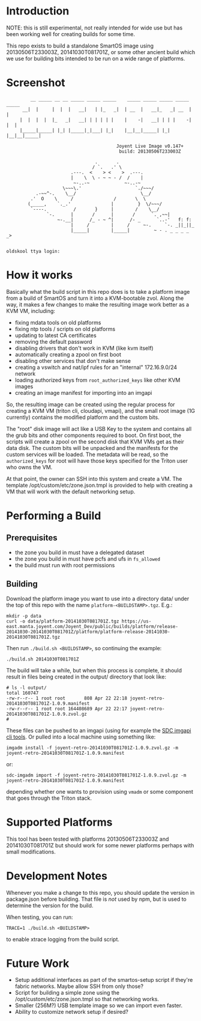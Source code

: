 # Introduction

NOTE: this is still experimental, not really intended for wide use but has been
working well for creating builds for some time.

This repo exists to build a standalone SmartOS image using 20130506T233003Z,
20141030T081701Z, or some other ancient build which we use for building bits
intended to be run on a wide range of platforms.

# Screenshot

```
         __ _____ __ __ _____ _____ _____    _____ _____ _____ _____ _____
      __|  |     |  |  |   __|   | |_   _|  | __  |   __|_   _| __  |     |
     |  |  |  |  |_   _|   __| | | | | |    |    -|   __| | | |    -|  |  |
     |_____|_____| |_| |_____|_|___| |_|    |__|__|_____| |_| |__|__|_____|

                                         Joyent Live Image v0.147+
                                          build: 20130506T233003Z

                                 .       .
                                / `.   .' \
                        .---.  <    > <    >  .---.
                        |    \  \ - ~ ~ - /  /    |
                         ~-..-~             ~-..-~
                     \~~~\.'                    `./~~~/
           .-~~^-.    \__/                        \__/
         .'  O    \     /               /       \  \
        (_____,    `._.'               |         }  \/~~~/
         `----.          /       }     |        /    \__/
               `-.      |       /      |       /      `. ,~~|
                   ~-.__|      /_ - ~ ^|      /- _      `..-'   f: f:
                        |     /        |     /     ~-.     `-. _||_||_
                        |_____|        |_____|         ~ - . _ _ _ _ _>


oldskool ttya login:
```

# How it works

Basically what the build script in this repo does is to take a platform image
from a build of SmartOS and turn it into a KVM-bootable zvol. Along the way, it
makes a few changes to make the resulting image work better as a KVM VM,
including:

 * fixing mdata tools on old platforms
 * fixing ntp tools / scripts on old platforms
 * updating to latest CA certificates
 * removing the default password
 * disabling drivers that don't work in KVM (like kvm itself)
 * automatically creating a zpool on first boot
 * disabling other services that don't make sense
 * creating a vswitch and nat/ipf rules for an "internal" 172.16.9.0/24 network
 * loading authorized keys from `root_authorized_keys` like other KVM images
 * creating an image manifest for importing into an imgapi

So, the resulting image can be created using the regular process for creating a
KVM VM (triton cli, cloudapi, vmapi), and the small root image (1G currently)
contains the modified platform and the custom bits.

The "root" disk image will act like a USB Key to the system and contains all the
grub bits and other components required to boot. On first boot, the scripts
will create a zpool on the second disk that KVM VMs get as their data disk. The
custom bits will be unpacked and the manifests for the custom services will be
loaded. The metadata will be read, so the `authorized_keys` for root will have
those keys specified for the Triton user who owns the VM.

At that point, the owner can SSH into this system and create a VM. The template
/opt/custom/etc/zone.json.tmpl is provided to help with creating a VM that will
work with the default networking setup.

# Performing a Build

## Prerequisites

 * the zone you build in must have a delegated dataset
 * the zone you build in must have pcfs and ufs in `fs_allowed`
 * the build must run with root permissions

## Building

Download the platform image you want to use into a directory data/ under the top
of this repo with the name `platform-<BUILDSTAMP>.tgz`. E.g.:

```
mkdir -p data
curl -o data/platform-20141030T081701Z.tgz https://us-east.manta.joyent.com/Joyent_Dev/public/builds/platform/release-20141030-20141030T081701Z/platform/platform-release-20141030-20141030T081701Z.tgz
```

Then run `./build.sh <BUILDSTAMP>`, so continuing the example:

```
./build.sh 20141030T081701Z
```

The build will take a while, but when this process is complete, it should result
in files being created in the output/ directory that look like:

```
# ls -l output/
total 160747
-rw-r--r-- 1 root root       808 Apr 22 22:18 joyent-retro-20141030T081701Z-1.0.9.manifest
-rw-r--r-- 1 root root 164408689 Apr 22 22:17 joyent-retro-20141030T081701Z-1.0.9.zvol.gz
#
```

These files can be pushed to an imgapi (using for example the [SDC imgapi cli
tools](https://github.com/joyent/sdc-imgapi-cli). Or pulled into a local machine
using something like:

```
imgadm install -f joyent-retro-20141030T081701Z-1.0.9.zvol.gz -m joyent-retro-20141030T081701Z-1.0.9.manifest
```

or:

```
sdc-imgadm import -f joyent-retro-20141030T081701Z-1.0.9.zvol.gz -m joyent-retro-20141030T081701Z-1.0.9.manifest
```

depending whether one wants to provision using `vmadm` or some component that
goes through the Triton stack.

# Supported Platforms

This tool has been tested with platforms 20130506T233003Z and 20141030T081701Z
but should work for some newer platforms perhaps with small modifications.

# Development Notes

Whenever you make a change to this repo, you should update the version in
package.json before building. That file is *not* used by npm, but is used to
determine the version for the build.

When testing, you can run:

```
TRACE=1 ./build.sh <BUILDSTAMP>
```

to enable xtrace logging from the build script.

# Future Work

 * Setup additional interfaces as part of the smartos-setup script if they're
   fabric networks. Maybe allow SSH from only those?
 * Script for building a simple zone using the /opt/custom/etc/zone.json.tmpl so
   that networking works.
 * Smaller (256M?) USB template image so we can import even faster.
 * Ability to customize network setup if desired?
